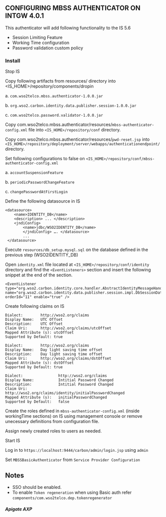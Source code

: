 ## CONFIGURING MBSS AUTHENTICATOR ON INTGW 4.0.1

This authenticator will add following functionality to the IS 5.6
* Session Limiting Feature
* Working Time configuration
* Password validation custom policy

### Install

Stop IS

Copy following artifacts from resources/ directory into <IS_HOME>/repository/components/dropin
   
   a. `com.wso2telco.mbss.authenticator-1.0.0.jar`
   
   b. `org.wso2.carbon.identity.data.publisher.session-1.0.0.jar`
   
   c. `com.wso2telco.password.validator-1.0.0.jar`
   
Copy com.wso2telco.mbss.authenticator/resources/`mbss-authenticator-config.xml` file into `<IS_HOME>/repository/conf` directory.

Copy com.wso2telco.mbss.authenticator/resources/`pwd-reset.jsp` into `<IS_HOME>/repository/deployment/server/webapps/authenticationendpoint/` directory.

Set following configurations to false on `<IS_HOME>/repository/conf/mbss-authenticator-config.xml`

a. `accountSuspensionFeature`

b. `periodicPasswordChangeFeature`

c. `changePasswordAtFirstLogin`
   
Define the following datasource in IS
```
<datasource>
    <name>IDENTITY_DB</name>
    <description> ... </description> 
    <jndiConfig> 
        <name>jdbc/WSO2IDENTITY_DB</name> 
        </jndiConfig> …. </datasource>
        ...
 </datasource>       
```

Execute `resources/db_setup.mysql.sql` on the database defined in the previous step (WSO2IDENTITY_DB)

Open `identity.xml` file located at `<IS_HOME>/repository/conf/identity` directory and find the `<EventListeners>` section and insert the following snippet at the end of the section.

````
<EventListener type="org.wso2.carbon.identity.core.handler.AbstractIdentityMessageHandler" name="org.wso2.carbon.identity.data.publisher.session.impl.DbSessionDataPublisherImpl" orderId="11" enable="true" />
````

Create following claims on IS
````
Dialect:        http://wso2.org/claims 
Display Name:   UTC Offset 
Description:    UTC Offset 
Claim Uri:      http://wso2.org/claims/utcOffset 
Mapped Attribute (s): utcOffset 
Supported by Default: true
````
````
Dialect:        http://wso2.org/claims 
Display Name:   Day light saving time offset 
Description:    Day light saving time offset 
Claim Uri:      http://wso2.org/claims/dstOffset 
Mapped Attribute (s): dstOffset 
Supported by Default: true
````
````
Dialect:                http://wso2.org/claims
Display Name:	        Intitial Password Changed
Description:        	Intitial Password Changed
Claim Uri:          	http://wso2.org/claims/identity/initialPasswordChanged
Mapped Attribute (s):	initialPasswordChanged
Supported by Default:	false
````
        
    
Create the roles defined in `mbss-authenticator-config.xml` (inside workingTime sections) on IS using management console or remove unecessary definitions from configuration file.

Assign newly created roles to users as needed.

Start IS

Log in to `https://localhost:9444/carbon/admin/login.jsp` using `admin`

Set `MBSSBasicAuthenticator` from `Service Provider Configuration`

## Notes

* SSO should be enabled.
* To enable `Token regeneration` when using Basic auth refer `components/com.wso2telco.dep.tokenregenerator`


##### Apigate AXP 

